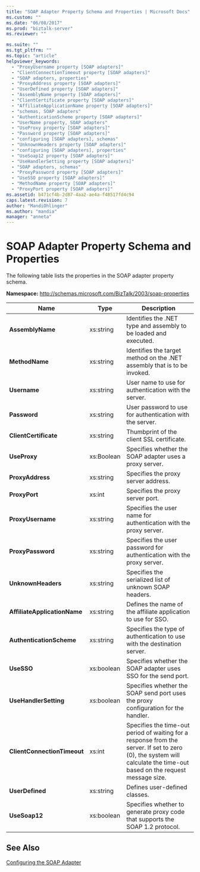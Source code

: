 ```yaml
---
title: "SOAP Adapter Property Schema and Properties | Microsoft Docs"
ms.custom: ""
ms.date: "06/08/2017"
ms.prod: "biztalk-server"
ms.reviewer: ""

ms.suite: ""
ms.tgt_pltfrm: ""
ms.topic: "article"
helpviewer_keywords: 
  - "ProxyUsername property [SOAP adapters]"
  - "ClientConnectionTimeout property [SOAP adapters]"
  - "SOAP adapters, properties"
  - "ProxyAddress property [SOAP adapters]"
  - "UserDefined property [SOAP adapters]"
  - "AssemblyName property [SOAP adapters]"
  - "ClientCertificate property [SOAP adapters]"
  - "AffiliateApplicationName property [SOAP adapters]"
  - "schemas, SOAP adapters"
  - "AuthenticationScheme property [SOAP adapters]"
  - "UserName property, SOAP adapters"
  - "UseProxy property [SOAP adapters]"
  - "Password property [SOAP adapters]"
  - "configuring [SOAP adapters], schemas"
  - "UnknownHeaders property [SOAP adapters]"
  - "configuring [SOAP adapters], properties"
  - "UseSoap12 property [SOAP adapters]"
  - "UseHandlerSetting property [SOAP adapters]"
  - "SOAP adapters, schemas"
  - "ProxyPassword property [SOAP adapters]"
  - "UseSSO property [SOAP adapters]"
  - "MethodName property [SOAP adapters]"
  - "ProxyPort property [SOAP adapters]"
ms.assetid: b471cf4b-2d87-4aa2-ae4a-f48517fd4c94
caps.latest.revision: 7
author: "MandiOhlinger"
ms.author: "mandia"
manager: "anneta"
---
```

# SOAP Adapter Property Schema and Properties
The following table lists the properties in the SOAP adapter property schema.  
  
 **Namespace:** http://schemas.microsoft.com/BizTalk/2003/soap-properties  
  
|Name|Type|Description|  
|----------|----------|-----------------|  
|**AssemblyName**|xs:string|Identifies the .NET type and assembly to be loaded and executed.|  
|**MethodName**|xs:string|Identifies the target method on the .NET assembly that is to be invoked.|  
|**Username**|xs:string|User name to use for authentication with the server.|  
|**Password**|xs:string|User password to use for authentication with the server.|  
|**ClientCertificate**|xs:string|Thumbprint of the client SSL certificate.|  
|**UseProxy**|xs:Boolean|Specifies whether the SOAP adapter uses a proxy server.|  
|**ProxyAddress**|xs:string|Specifies the proxy server address.|  
|**ProxyPort**|xs:int|Specifies the proxy server port.|  
|**ProxyUsername**|xs:string|Specifies the user name for authentication with the proxy server.|  
|**ProxyPassword**|xs:string|Specifies the user password for authentication with the proxy server.|  
|**UnknownHeaders**|xs:string|Specifies the serialized list of unknown SOAP headers.|  
|**AffiliateApplicationName**|xs:string|Defines the name of the affiliate application to use for SSO.|  
|**AuthenticationScheme**|xs:string|Specifies the type of authentication to use with the destination server.|  
|**UseSSO**|xs:boolean|Specifies whether the SOAP adapter uses SSO for the send port.|  
|**UseHandlerSetting**|xs:boolean|Specifies whether the SOAP send port uses the proxy configuration for the handler.|  
|**ClientConnectionTimeout**|xs:int|Specifies the time-out period of waiting for a response from the server. If set to zero (0), the system will calculate the time-out based on the request message size.|  
|**UserDefined**|xs:string|Defines user-defined classes.|  
|**UseSoap12**|xs:boolean|Specifies whether to generate proxy code that supports the SOAP 1.2 protocol.|  
  
## See Also  
 [Configuring the SOAP Adapter](../core/configuring-the-soap-adapter.md)